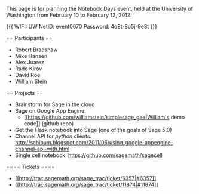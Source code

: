 This page is for planning the Notebook Days event, held at the University of Washington from February 10 to February 12, 2012.

{{{
WIFI:
UW NetID:  	 event0070
Password: 	 4o8t-8o5j-9e8t
}}}

== Participants ==

 * Robert Bradshaw
 * Mike Hansen
 * Alex Juarez
 * Rado Kirov
 * David Roe
 * William Stein

== Projects ==

 * Brainstorm for Sage in the cloud
 * Sage on Google App Engine:
     * [[https://github.com/williamstein/simplesage_gae|William's demo code]] (github repo)
 * Get the Flask notebook into Sage (one of the goals of Sage 5.0)
 * Channel API for *python* clients: http://schibum.blogspot.com/2011/06/using-google-appengine-channel-api-with.html
 * Single cell notebook: https://github.com/sagemath/sagecell

==== Tickets ====

 * [[http://trac.sagemath.org/sage_trac/ticket/6357|#6357]]
 * [[http://trac.sagemath.org/sage_trac/ticket/11874|#11874]]
